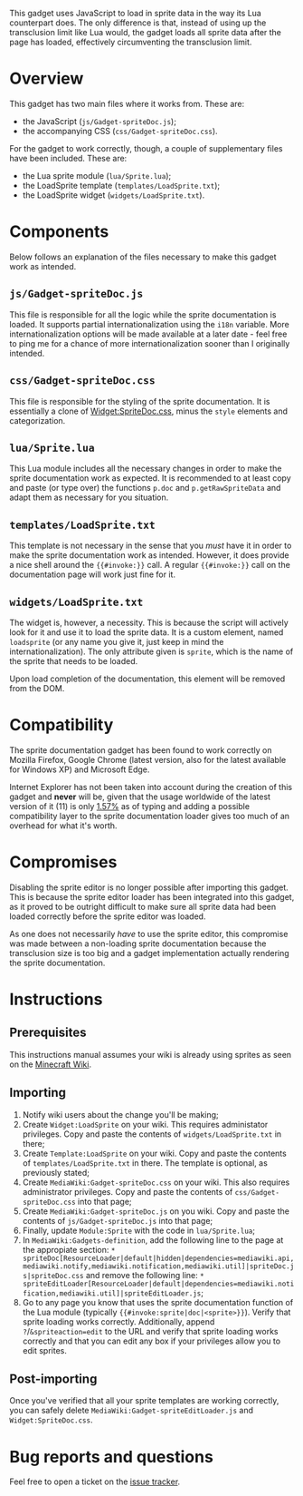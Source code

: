 This gadget uses JavaScript to load in sprite data in the way its Lua
counterpart does. The only difference is that, instead of using up the
transclusion limit like Lua would, the gadget loads all sprite data after the
page has loaded, effectively circumventing the transclusion limit.

# Overview
This gadget has two main files where it works from. These are:

* the JavaScript (`js/Gadget-spriteDoc.js`);
* the accompanying CSS (`css/Gadget-spriteDoc.css`).

For the gadget to work correctly, though, a couple of supplementary files have
been included. These are:

* the Lua sprite module (`lua/Sprite.lua`);
* the LoadSprite template (`templates/LoadSprite.txt`);
* the LoadSprite widget (`widgets/LoadSprite.txt`).

# Components
Below follows an explanation of the files necessary to make this gadget work as
intended.

## `js/Gadget-spriteDoc.js`
This file is responsible for all the logic while the sprite documentation is
loaded. It supports partial internationalization using the `i18n` variable.
More internationalization options will be made available at a later date - feel
free to ping me for a chance of more internationalization sooner than I
originally intended.

## `css/Gadget-spriteDoc.css`
This file is responsible for the styling of the sprite documentation. It is
essentially a clone of [Widget:SpriteDoc.css](https://minecraft.gamepedia.com/Widget:SpriteDoc.css),
minus the `style` elements and categorization.

## `lua/Sprite.lua`
This Lua module includes all the necessary changes in order to make the sprite
documentation work as expected. It is recommended to at least copy and paste
(or type over) the functions `p.doc` and `p.getRawSpriteData` and adapt them as
necessary for you situation.

## `templates/LoadSprite.txt`
This template is not necessary in the sense that you _must_ have it in order to
make the sprite documentation work as intended. However, it does provide a nice
shell around the `{{#invoke:}}` call. A regular `{{#invoke:}}` call on the
documentation page will work just fine for it.

## `widgets/LoadSprite.txt`
The widget is, however, a necessity. This is because the script will actively
look for it and use it to load the sprite data. It is a custom element, named
`loadsprite` (or any name you give it, just keep in mind the
internationalization). The only attribute given is `sprite`, which is the name
of the sprite that needs to be loaded.

Upon load completion of the documentation, this element will be removed from
the DOM.

# Compatibility
The sprite documentation gadget has been found to work correctly on Mozilla
Firefox, Google Chrome (latest version, also for the latest available for
Windows XP) and Microsoft Edge.

Internet Explorer has not been taken into account during the creation of this
gadget and **never** will be, given that the usage worldwide of the latest
version of it (11) is only [1.57%](https://gs.statcounter.com/) as of typing
and adding a possible compatibility layer to the sprite documentation loader
gives too much of an overhead for what it's worth.

# Compromises
Disabling the sprite editor is no longer possible after importing this gadget.
This is because the sprite editor loader has been integrated into this gadget,
as it proved to be outright difficult to make sure all sprite data had been
loaded correctly before the sprite editor was loaded.

As one does not necessarily _have_ to use the sprite editor, this compromise
was made between a non-loading sprite documentation because the transclusion
size is too big and a gadget implementation actually rendering the sprite
documentation.

# Instructions
## Prerequisites
This instructions manual assumes your wiki is already using sprites as seen on
the [Minecraft Wiki](https://minecraft.gamepedia.com/Template:Sprite).

## Importing
1. Notify wiki users about the change you'll be making;
2. Create `Widget:LoadSprite` on your wiki. This requires administator
privileges. Copy and paste the contents of `widgets/LoadSprite.txt` in there;
3. Create `Template:LoadSprite` on your wiki. Copy and paste the contents of
`templates/LoadSprite.txt` in there. The template is optional, as previously
stated;
4. Create `MediaWiki:Gadget-spriteDoc.css` on your wiki. This also requires
administrator privileges. Copy and paste the contents of
`css/Gadget-spriteDoc.css` into that page;
5. Create `MediaWiki:Gadget-spriteDoc.js` on you wiki. Copy and paste the
contents of `js/Gadget-spriteDoc.js` into that page;
6. Finally, update `Module:Sprite` with the code in `lua/Sprite.lua`;
7. In `MediaWiki:Gadgets-definition`, add the following line to the page at the
appropiate section: `* spriteDoc[ResourceLoader|default|hidden|dependencies=mediawiki.api,mediawiki.notify,mediawiki.notification,mediawiki.util]|spriteDoc.js|spriteDoc.css`
and remove the following line: `* spriteEditLoader[ResourceLoader|default|dependencies=mediawiki.notification,mediawiki.util]|spriteEditLoader.js`;
8. Go to any page you know that uses the sprite documentation function of the
Lua module (typically `{{#invoke:sprite|doc|<sprite>}}`). Verify that sprite
loading works correctly. Additionally, append `?`/`&spriteaction=edit` to the URL
and verify that sprite loading works correctly and that you can edit any box
if your privileges allow you to edit sprites.

## Post-importing
Once you've verified that all your sprite templates are working correctly, you
can safely delete `MediaWiki:Gadget-spriteEditLoader.js` and `Widget:SpriteDoc.css`.

# Bug reports and questions
Feel free to open a ticket on the [issue tracker](https://github.com/joverwijk/Gadget-spriteDoc/issues).